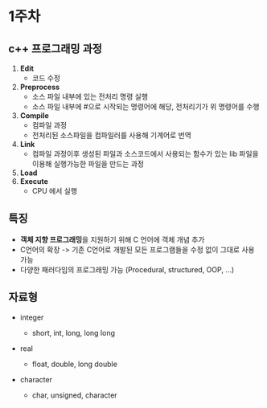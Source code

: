 # 1주차



## **c++ 프로그래밍 과정**

1. **Edit**
   - 코드 수정
2. **Preprocess**
   - 소스 파일 내부에 있는 전처리 명령 실행
   - 소스 파일 내부에 #으로 시작되는 명령어에 해당, 전처리기가 위 명령어를 수행
3. **Compile**
   - 컴파일 과정
   - 전처리된 소스파일을 컴파일러를 사용해 기계어로 번역
4. **Link**
   - 컴파일 과정이후 생성된 파일과 소스코드에서 사용되는 함수가 있는 lib 파일을 이용해 실행가능한 파일을 만드는 과정
5. **Load**
6. **Execute**
   - CPU 에서 실행



## 특징

- **객체 지향 프로그래밍**을 지원하기 위해 C 언어에 객체 개념 추가
- C언어의 확장 -> 기존 C언어로 개발된 모든 프로그램들을 수정 없이 그대로 사용 가능
- 다양한 패러다임의 프로그래밍 가능 (Procedural, structured, OOP, ...)







## 자료형

- integer
  - short, int, long, long long

- real
  - float, double, long double

- character
  - char, unsigned, character



 

